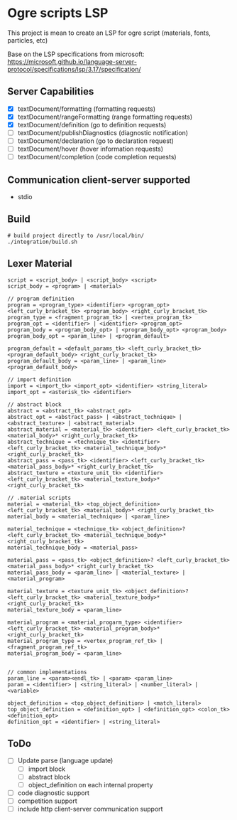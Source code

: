 # Ogre scripts LSP

This project is mean to create an LSP for ogre script (materials, fonts, particles, etc)

Base on the LSP specifications from
microsoft: https://microsoft.github.io/language-server-protocol/specifications/lsp/3.17/specification/

## Server Capabilities

- [x] textDocument/formatting (formatting requests)
- [x] textDocument/rangeFormatting (range formatting requests)
- [x] textDocument/definition (go to definition requests)
- [ ] textDocument/publishDiagnostics (diagnostic notification)
- [ ] textDocument/declaration (go to declaration request)
- [ ] textDocument/hover (hover information requests)
- [ ] textDocument/completion (code completion requests)

## Communication client-server supported

- stdio

## Build

```
# build project directly to /usr/local/bin/
./integration/build.sh
```

## Lexer Material

```
script = <script_body> | <script_body> <script>
script_body = <program> | <material>

// program definition
program = <program_type> <identifier> <program_opt> <left_curly_bracket_tk> <program_body> <right_curly_bracket_tk>
program_type = <fragment_program_tk> | <vertex_program_tk>
program_opt = <identifier> | <identifier> <program_opt>
program_body = <program_body_opt> | <program_body_opt> <program_body>
program_body_opt = <param_line> | <program_default>

program_default = <default_params_tk> <left_curly_bracket_tk> <program_default_body> <right_curly_bracket_tk>
program_default_body = <param_line> | <param_line> <program_default_body>

// import definition
import = <import_tk> <import_opt> <identifier> <string_literal>
import_opt = <asterisk_tk> <identifier>

// abstract block
abstract = <abstract_tk> <abstract_opt>
abstract_opt = <abstract_pass> | <abstract_technique> | <abstract_texture> | <abstract_material>
abstract_material = <material_tk> <identifier> <left_curly_bracket_tk> <material_body>* <right_curly_bracket_tk>
abstract_technique = <technique_tk> <identifier> <left_curly_bracket_tk> <material_technique_body>* <right_curly_bracket_tk>
abstract_pass = <pass_tk> <identifier> <left_curly_bracket_tk> <material_pass_body>* <right_curly_bracket_tk>
abstract_texture = <texture_unit_tk> <identifier> <left_curly_bracket_tk> <material_texture_body>* <right_curly_bracket_tk>

// .material scripts
material = <material_tk> <top_object_definition> <left_curly_bracket_tk> <material_body>* <right_curly_bracket_tk>
material_body = <material_technique> | <param_line>

material_technique = <technique_tk> <object_definition>? <left_curly_bracket_tk> <material_technique_body>* <right_curly_bracket_tk>
material_technique_body = <material_pass>

material_pass = <pass_tk> <object_definition>? <left_curly_bracket_tk> <material_pass_body>* <right_curly_bracket_tk>
material_pass_body = <param_line> | <material_texture> | <material_program>

material_texture = <texture_unit_tk> <object_definition>? <left_curly_bracket_tk> <material_texture_body>* <right_curly_bracket_tk>
material_texture_body = <param_line>

material_program = <material_progarm_type> <identifier> <left_curly_bracket_tk> <material_program_body>* <right_curly_bracket_tk>
material_program_type = <vertex_program_ref_tk> | <fragment_program_ref_tk>
material_program_body = <param_line>


// common implementations
param_line = <param><endl_tk> | <param> <param_line>
param = <identifier> | <string_literal> | <number_literal> | <variable>

object_definition = <top_object_definition> | <match_literal>
top_object_definition = <definition_opt> | <definition_opt> <colon_tk> <definition_opt>
definition_opt = <identifier> | <string_literal>
```

## ToDo

- [ ] Update parse (language update)
    - [ ] import block
    - [ ] abstract block
    - [ ] object_definition on each internal property
- [ ] code diagnostic support
- [ ] competition support
- [ ] include http client-server communication support
